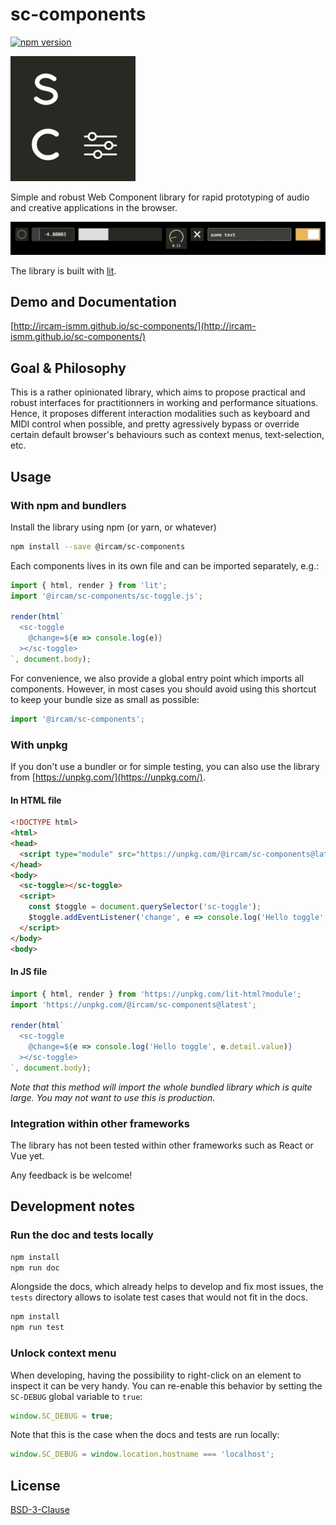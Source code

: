 # sc-components

[![npm version](https://badge.fury.io/js/@ircam%2Fsc-components.svg)](https://badge.fury.io/js/@ircam%2Fsc-components)

![sc-components logo](./docs/assets/logo-200x200.png)

Simple and robust Web Component library for rapid prototyping of audio and creative applications in the browser. 

![banner](./docs/assets/banner.png)

The library is built with [lit](https://lit.dev/).

## Demo and Documentation

[http://ircam-ismm.github.io/sc-components/](http://ircam-ismm.github.io/sc-components/)

## Goal & Philosophy

This is a rather opinionated library, which aims to propose practical and robust interfaces for practitionners in working and performance situations. Hence, it proposes different interaction modalities such as keyboard and MIDI control when possible, and pretty agressively bypass or override certain default browser's behaviours such as context menus, text-selection, etc.

## Usage

### With npm and bundlers

Install the library using npm (or yarn, or whatever)

```sh
npm install --save @ircam/sc-components
```

Each components lives in its own file and can be imported separately, e.g.:

```js
import { html, render } from 'lit';
import '@ircam/sc-components/sc-toggle.js';

render(html`
  <sc-toggle
    @change=${e => console.log(e)}
  ></sc-toggle>
`, document.body);
```

For convenience, we also provide a global entry point which imports all components. However, in most cases you should avoid using this shortcut to keep your bundle size as small as possible:

```js
import '@ircam/sc-components';
```

### With unpkg

If you don't use a bundler or for simple testing, you can also use the library from [https://unpkg.com/](https://unpkg.com/).

#### In HTML file

```html
<!DOCTYPE html>
<html>
<head>
  <script type="module" src="https://unpkg.com/@ircam/sc-components@latest"></script>
</head>
<body>
  <sc-toggle></sc-toggle>
  <script>
    const $toggle = document.querySelector('sc-toggle');
    $toggle.addEventListener('change', e => console.log('Hello toggle', e.detail.value));
  </script>
</body>
<body>
```

#### In JS file

```js
import { html, render } from 'https://unpkg.com/lit-html?module';
import 'https://unpkg.com/@ircam/sc-components@latest';

render(html`
  <sc-toggle
    @change=${e => console.log('Hello toggle', e.detail.value)}
  ></sc-toggle>
`, document.body);
```

_Note that this method will import the whole bundled library which is quite large. You may not want to use this is production._

### Integration within other frameworks

The library has not been tested within other frameworks such as React or Vue yet.

Any feedback is be welcome!

## Development notes

### Run the doc and tests locally

```sh
npm install
npm run doc
```

Alongside the docs, which already helps to develop and fix most issues, the `tests` directory allows to isolate test cases that would not fit in the docs.

```sh
npm install
npm run test
```

### Unlock context menu

When developing, having the possibility to right-click on an element to inspect it can be very handy. You can re-enable this behavior by setting the `SC-DEBUG` global variable to `true`:

```js
window.SC_DEBUG = true;
```

Note that this is the case when the docs and tests are run locally:

```js
window.SC_DEBUG = window.location.hostname === 'localhost';
````

<!-- &todos
## Theming and styling
### Global CSS variables
### Styling components
## The sc-* ecosystem
## Contributing
## Credits
-->

## License

[BSD-3-Clause](./LICENSE)
